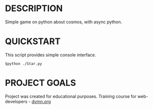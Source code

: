 # DESCRIPTION
Simple game on python about cosmos, with async python.

# QUICKSTART

This script provides simple console interface.
```
$python ./Star.py
```


# PROJECT GOALS
Project was created for educational purposes. Training course for web-developers - [dvmn.org](https://dvmn.org)
